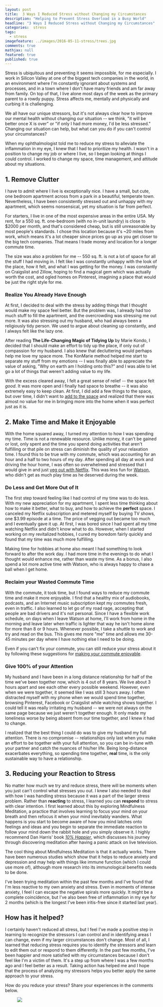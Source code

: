 ```yaml
---
layout: post
title:  3 Ways I Reduced Stress without Changing my Circumstances
description: "Helping to Prevent Stress Overload in a Busy World"
headline: "3 Ways I Reduced Stress without Changing my Circumstances"
categories:  stress
tags: 
  - stress
imagefeature: ../images/2016-05-11-stress/trees.jpg
comments: true
mathjax: null
featured: true
published: true
---
```

Stress is ubiquitous and preventing it seems impossible, for me especially. I work in Silicon Valley at one of the biggest tech companies in the world, in an environment where I'm constantly ignorant about systems and processes, and in a town where I don't have many friends and am far away from family. On top of that, I live alone most days of the week as the primary parent to a rowdy puppy. Stress affects me, mentally and physically and curbing it is challenging.

We all have  our unique stressors, but it's not always clear how to improve our mental health without changing our situation -- we think, "it will be better once X is over" or "if only I had more money, I'd be less stressed." Changing our situation can help, but what can you do if you can't control your circumstances?

When my ophthalmologist told me to reduce my stress to alleviate the inflammation in my eye, I knew that I had to prioritize my health. I wasn't in a position to change my job or where I live, so I began looking at things I could control. I worked to change my space, time management, and attitude about my situations.

## 1. Remove Clutter
I have to admit where I live is exceptionally nice. I have a small, but cute, one bedroom apartment across from a park in a beautiful, temperate town. Nevertheless, I have been consistently stressed out and unhappy with my apartment, which seems nonsensical, yet my situation is far from perfect.

For starters, I live in one of the most expensive areas in the entire USA. My rent, for a 550 sq. ft. one-bedroom (with no in-unit laundry) is close to $2000 per month, and that's considered cheap, but is still unreasonable by most people's standards. I chose this location because it's ~20 miles from work, which means it's a lot cheaper since prices go up as you get closer to the big tech companies. That means I trade money and location for a longer commute time. 

The size was also a problem for me -- 550 sq. ft. is not a lot of space for all the stuff I had moving in. I felt like I was constantly unhappy with the look of the place, how it felt, and what I was getting for the money. I was constantly on Craigslist and Zillow, hoping to find a magical gem which was actually worth the cost, and ogled homes on Pinterest, imagining a place that would be just the right style for me.

### Realize You Already Have Enough
At first, I decided to deal with the stress by adding things that I thought would make my space feel better. But the problem was, I already had too much stuff to fill the apartment, and the overcrowding was stressing me out more. It was also stressing out my husband, who had always been a religiously tidy person. We used to argue about cleaning up constantly, and I always felt like the lazy one.

After reading **The Life-Changing Magic of Tidying Up** by Marie Kondo, I decided that I should make an effort to tidy up the place, if only out of compassion for my husband. I also knew that decluttering would perhaps help me love my space more. The KonMarie method helped me start to separate my stuff from my emotions -- I was finally able to appreciate the value of asking, "Why on earth am I holding onto this?" and I was able to let go a lot of things that weren't adding value to my life.

With the excess cleared away, I felt a great sense of relief -- the space felt *good*. It was more open and I finally had space to breathe -- it was also extremely easy to keep clean. At first, I did add a few things to the space, but over time, I didn't want to [add to the space](http://dontshootthealbatross.com/minimalism/similicity-sophistication) and realized that there was almost no value for me in bringing more into the home when it was perfect just as it is.

## 2. Make Time and Make it Enjoyable
With the home squared away, I turned my attention to how I was spending my time. Time is not a renewable resource. Unlike money, it can't be gained or lost, only spent and the time you spend doing activities that aren't fulfilling or that pile on stress can diminish the quality of your relaxation time. I found this to be true with my commute, which was accounting for an hour and a half to two hours of my day. After spending all day at work and driving the hour home, I was often so overwhelmed and stressed that I would give in and just [veg out with Netflix](http://dontshootthealbatross.com/minimalism/hobbies/lifestlye/netflix-sabbatical). This was less fun for [Watson](https://www.instagram.com/elementary_cardi/), who didn't get as much play time as he deserved during the week.

### Do Less and Get More Out of It
The first step toward feeling like I had control of my time was to do less. With my new appreciation for my apartment, I spent less time thinking about how to make it better, what to buy, and how to achieve the **perfect** space. I canceled my Netflix subscription and metered myself by buying TV shows, one $3.99 episode at a time. The price of vegging out became too much and I eventually gave it up. At first, I was bored since I had spent all my time watching Netflix and didn't know what to do. However, when I started working on my revitalized hobbies, I cured my boredom fairly quickly and found that my time was much
more fulfilling.

Making time for hobbies at home also meant I had something to look forward to after the work day. I had more time in the evenings to do what I thought would enhance me, rather than waste my time. As a bonus,  I also spend a lot more active time with Watson, who is always happy to chase a ball when I get home.

### Reclaim your  Wasted Commute Time
With the commute, it took time, but I found ways to reduce my commute time and make it more enjoyable. I find that a healthy mix of audiobooks, podcasts, and an Internet music subscription kept my commutes fresh, even in traffic. I also learned to let go of my road rage, accepting that people are bad drivers and it's not personal. Since I have a flexible work schedule, on days when I leave Watson at home, I'll work from home in the morning and leave later when traffic is lighter that way he isn't home alone for more than 8 or 9 hours. Whenever possible, I take a shuttle to work and try and read on the bus. This gives me more "me" time and allows me 30-45 minutes per day where I have nothing else I need to be doing. 

Even if you can't fix your commute, you can still reduce your stress about it by following these suggestions for [making your commute enjoyable](http://www.autoinsurancecenter.com/6-ways-to-reduce-commuter-stress.htm).

### Give 100% of your Attention
My husband and I have been in a long distance relationship for half of the time we've been together now, which is 4 out of 8 years. We live about 3 hours apart and see each other every possible weekend. However, even when we were together, it seemed like I was still 3 hours away. I often distracted myself with my phone when we would spend time together, browsing Pinterest, Facebook or Craigslist while watching shows together. I could tell it was really irritating my husband -- we were not always on the same page because we just weren't together enough. It only made my loneliness worse by being absent from our time together, and I knew it had to change.

I realized that the best thing I could do was to give my husband my full attention. There is no compromise -- relationships only last when you make an effort to be together with your full attention, so you can be in-tune with your partner and catch the nuances of his/her life. Being long-distance exacerbates everything, so spending time together, **real** time, is the only sustainable way to have a relationship.

## 3. Reducing your Reaction to Stress
No matter how much we try and reduce stress, there will be moments when you just can't control what stresses you out. I knew I also needed to deal with how I was handling stress because it was a part of the larger stress problem. Rather than **reacting** to stress, I learned you can **respond** to stress with clear intention. I first learned about this by exploring Mindfulness Meditation, a practice that involves learning to focus your mind on your breath and then refocus it when your mind inevitably wanders. What happens is you start to become aware of how you mind latches onto feelings and ideas and you begin to separate the immediate reaction to follow your mind down the rabbit hole and you simply observe it. I highly recommend Dan Harris' book [*10% Happier*](https://www.goodreads.com/book/show/18505796-10-happier?from_new_nav=true&ac=1&from_search=true), which discusses his journey through discovering meditation after having a panic attack on live television.

The cool thing about Mindfulness Meditation is that it actually works. There have been numerous studies which show that it helps to reduce anxiety and depression and may help with things like immune function (which I could use more of), although more research into its immunological benefits needs to be done.

I've been trying meditation within the past few months and I've found that I'm less reactive to my own anxiety and stress. Even in moments of intense anxiety, I feel I can escape the negative spirals more quickly. It might be a complete coincidence, but I've also been free of inflammation in my eye for 2 months (which is the longest I've been iritis-free since it started last year). 

## How has it helped?
I certainly haven't reduced all stress, but I feel I've made a positive step in learning to recognize the stressors I can control and in identifying areas I can change, even if my larger circumstances don't change. Most of all, I learned that reducing stress requires you to identify the stressors and learn to edit them out or respond to them differently. In the past few months, I've been happier and more satisfied with my circumstances because I don't feel like I'm a victim of them. It's a step up from where I was a few months ago and I feel better as a result. Taking action has helped me and I hope that the process of analyzing my stressors helps you better apply the same approach to your stress. 

How do you reduce your stress? Share your experiences in the comments below.


<figure>
	<a href="{{ site.url }}/images/2016-05-11-stress/stress-reduce.jpg"><img src="{{ site.url }}/images/2016-05-11-stress/stress-reduce.jpg"></a>
</figure>
